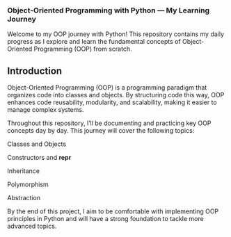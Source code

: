 ### Object-Oriented Programming with Python — My Learning Journey

Welcome to my OOP journey with Python! This repository contains my daily progress as I explore and learn the fundamental concepts of Object-Oriented Programming (OOP) from scratch.

## Introduction

Object-Oriented Programming (OOP) is a programming paradigm that organizes code into classes and objects. By structuring code this way, OOP enhances code reusability, modularity, and scalability, making it easier to manage complex systems.

Throughout this repository, I’ll be documenting and practicing key OOP concepts day by day. This journey will cover the following topics:

Classes and Objects

Constructors and __repr__

Inheritance

Polymorphism

Abstraction


By the end of this project, I aim to be comfortable with implementing OOP principles in Python and will have a strong foundation to tackle more advanced topics.
